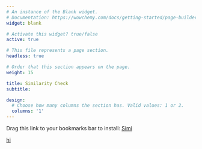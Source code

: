 ```yaml
---
# An instance of the Blank widget.
# Documentation: https://wowchemy.com/docs/getting-started/page-builder/
widget: blank

# Activate this widget? true/false
active: true

# This file represents a page section.
headless: true

# Order that this section appears on the page.
weight: 15

title: Similarity Check
subtitle:

design:
  # Choose how many columns the section has. Valid values: 1 or 2.
  columns: '1'
---
```


Drag this link to your bookmarks bar to install: [Simi](javascript:alert('');)

[hi](%2F%2ASETTINGS%2A%2F%20let%20suspiciousLimit%20%3D%2085%3B%20%20%2F%2AGlobal%20variables%2A%2F%20let%20site%2C%20sourceWrapper%2C%20injection%2C%20providers%2C%20%20%20%20%20score%20%3D%200%2C%20sum%20%3D%200%2C%20avgScore%20%3D%200%2C%20highest%20%3D%200%3B%20%20%2F%2AControl%20flow%20based%20on%20url%2A%2F%20let%20currentUrl%20%3D%20window.location.href%3B%20let%20regex1%20%3D%20%2Fapi-demo%5C.flit%5C.to%2F%2C%20%20%20%20%20regex2%20%3D%20%2Ftranslators%5C.to%2F%2C%20%20%20%20%20regex3%20%3D%20%2Fa3%5C.flit%5C.to%5C%2F%23%5C%2Fpro-tr%5C%2Fpro-applicant%5C%2F%5Cd%2F%3B%20if%20(regex1.test(currentUrl))%20%7B%20%20%20%20%20site%20%3D%20%27flitto%27%3B%20%20%20%20%20providers%20%3D%20%5B%27flitto%27%2C%27google%27%2C%27papago%27%2C%27kakao%27%5D%3B%20%20%20%20%20render()%3B%20%7D%20else%20if%20(regex2.test(currentUrl))%20%7B%20%20%20%20%20site%20%3D%20%27transto%27%3B%20%20%20%20%20providers%20%3D%20%5B%27googleNmt%27%2C%27papago%27%2C%27kakao%27%2C%20%27azure%27%2C%20%27watson%27%2C%20%27yandex%27%2C%20%27systran%27%2C%20%27baidu%27%2C%20%27youdao%27%2C%20%27sogou%27%2C%20%27tencent%27%2C%20%27alibaba%27%5D%3B%20%20%20%20%20render()%3B%20%7D%20else%20%7B%20%20%20%20%20if%20(window.confirm(%60Go%20to%20Flitto%27s%20API%20demo%3F%60))%20%7B%20%20%20%20%20%20%20%20%20window.location.href%3D%27https%3A%2F%2Fapi-demo.flit.to%3A2222%2Findex.html%27%3B%20%20%20%20%20%7D%3B%20%7D%20%20%2F%2ARENDER%2A%2F%20function%20render()%20%7B%20%20%20%20%20%20%20%20if%20(site%20%3D%3D%3D%20%27flitto%27)%20%7B%20%20%20%20%20%20%20%20%20sourceWrapper%20%3D%20document.querySelector(%27.flexBox2%27)%3B%20%20%20%20%20%20%20%20%20injection%20%20%3D%20%60%20%20%20%20%20%20%20%20%20%3Cinput%20type%3D%22text%22%20id%3D%22similarityInput%22%20class%3D%22input%20svelte-1a66zs5%22%20placeholder%3D%22%EB%B9%84%EA%B5%90%ED%95%A0%20(%EC%82%AC%EB%9E%8C%EC%9D%98%20%EB%B2%88%EC%97%AD)%20%EB%AC%B8%EC%9E%A5%EC%9D%84%20%EC%9E%85%EB%A0%A5%ED%95%B4%EC%A3%BC%EC%84%B8%EC%9A%94.%22%3E%20%20%20%20%20%20%20%20%20%3Cbutton%20class%3D%22btn%20svelte-1a66zs5%22%20onclick%3D%22compareMain()%22%20style%3D%22background-color%3Adarkslateblue%3Bborder-color%3Aslateblue%3Bcolor%3Amintcream%3B%22%3E%EB%B9%84%EA%B5%90%3C%2Fbutton%3E%20%20%20%20%20%20%20%20%20%20%20%20%20%20%20%20%3Cdiv%20id%3D%22similaritySummary%22%20class%3D%22card%20svelte-11xeqgg%22%20style%3D%22background-color%3Adarkslateblue%3Bborder-color%3Aslateblue%3B%20height%3A50%25%3Bdisplay%3Anone%3B%22%3E%20%20%20%20%20%20%20%20%20%20%20%20%20Similarity%3A%20%20%20%20%20%20%20%20%20%20%20%20%20%3Cspan%20id%3D%22high%22%20style%3D%22margin%3A8px%205px%200%205px%22%3E%3C%2Fspan%3E%20%20%20%20%20%20%20%20%20%20%20%20%20%3Cspan%20id%3D%22avg%22%20style%3D%22margin%3A8px%205px%200%200px%3B%20border-left%3Aslateblue%202px%20solid%3Bpadding-left%3A8px%3B%22%3E%3C%2Fspan%3E%20%20%20%20%20%20%20%20%20%20%3C%2Fdiv%3E%60%3B%20%20%20%20%20%7D%20%20%20%20%20%20%20%20%20%20if%20(site%20%3D%3D%3D%20%27transto%27)%20%7B%20%20%20%20%20%20%20%20%20sourceWrapper%20%3D%20document.querySelector(%27.section%20.container%20.columns.is-desktop%20.column%20.field.source-content-wrapper%27)%3B%20%20%20%20%20%20%20%20%20injection%20%20%3D%20%60%20%20%20%20%20%20%20%20%20%3Cdiv%20class%3D%22field%20source-content-wrapper%22%20style%3D%22margin-top%3A12px%3B%22%20id%3D%22injection%22%3E%20%20%20%20%20%20%20%20%20%20%20%20%20%3Cdiv%20class%3D%22control%20is-relative%20control-textarea-wrapper%22%3E%20%20%20%20%20%20%20%20%20%20%20%20%20%3Ctextarea%20class%3D%22textarea%20source-content%22%20placeholder%3D%22%EB%B9%84%EA%B5%90%ED%95%A0%20%EC%9D%B8%EA%B0%84%20%EB%B2%88%EC%97%AD%EC%9D%84%20%EC%9E%85%EB%A0%A5%ED%95%98%EC%84%B8%EC%9A%94.%22%20maxlength%3D%22500%22%20dir%3D%22ltr%22%20style%3D%22height%3A%20100px%3B%22%20id%3D%22similarityInput%22%3E%3C%2Ftextarea%3E%20%20%20%20%20%20%20%20%20%20%20%20%20%3Cdiv%20class%3D%22field%20is-grouped%20is-marginless%22%3E%20%20%20%20%20%20%20%20%20%20%20%20%20%20%20%20%20%3Cp%20class%3D%22control%22%3E%20%20%20%20%20%20%20%20%20%20%20%20%20%20%20%20%20%3Cbutton%20class%3D%22button%20has-tooltip-top%22%20data-tooltip%3D%22%EB%AC%B8%EC%9E%A5%20%EB%B3%B5%EC%82%AC%ED%95%98%EA%B8%B0%22%20id%3D%22copyButton%22%3E%3Cspan%20class%3D%22icon%22%3E%3Ci%20class%3D%22far%20fa-copy%22%3E%3C%2Fi%3E%3C%2Fspan%3E%3C%2Fbutton%3E%20%20%20%20%20%20%20%20%20%20%20%20%20%20%20%20%20%3C%2Fp%3E%20%20%20%20%20%20%20%20%20%20%20%20%20%3Cdiv%20id%3D%22spacer%22%20style%3D%22width%3A10px%3Bborder-right%3AWhiteSmoke%20solid%201px%3B%22%3E%3C%2Fdiv%3E%3Cdiv%20id%3D%22spacer%22%20style%3D%22width%3A20px%3Bborder-left%3AWhiteSmoke%20solid%201px%3B%22%3E%3C%2Fdiv%3E%20%20%20%20%20%20%20%20%20%20%20%20%20%20%20%20%20%3Cdiv%20id%3D%22high%22%20style%3D%22margin%3A8px%205px%200%205px%22%3E%3C%2Fdiv%3E%20%20%20%20%20%20%20%20%20%20%20%20%20%20%20%20%20%3Cdiv%20id%3D%22avg%22%20style%3D%22margin%3A8px%205px%200%200px%22%3E%3C%2Fdiv%3E%20%20%20%20%20%20%20%20%20%20%20%20%20%3Cdiv%20class%3D%22is-right-control-wrapper%22%3E%20%20%20%20%20%20%20%20%20%20%20%20%20%20%20%20%20%3Cp%20class%3D%22control%22%3E%20%20%20%20%20%20%20%20%20%20%20%20%20%20%20%20%20%3Ci%20class%3D%22fas%20fa-user%20fa-2x%22%20style%3D%22margin%3A5px%205px%200%205px%22%3E%3C%2Fi%3E%20%20%20%20%20%20%20%20%20%20%20%20%20%20%20%20%20%3Cbutton%20class%3D%22button%20is-link%22%20title%3D%22%EB%B9%84%EA%B5%90%ED%95%98%EA%B8%B0%20(ctrl%2BEnter)%22%20style%20%3D%22background-color%3A%23ffdd57%3Bcolor%3Argba(0%2C0%2C0%2C.7)%3B%22%20onclick%3D%22compareMain()%22%3ECOMPARE%3C%2Fbutton%3E%20%20%20%20%20%20%20%20%20%20%20%20%20%20%20%20%20%3C%2Fp%3E%20%20%20%20%20%20%20%20%20%20%20%20%20%3C%2Fdiv%3E%20%20%20%20%20%20%20%20%20%20%20%20%20%3C%2Fdiv%3E%20%20%20%20%20%20%20%20%20%20%20%20%20%20%20%20%20%3Cbutton%20class%3D%22button%20reset%20%22%20id%3D%22cross%22%3E%20%20%20%20%20%20%20%20%20%20%20%20%20%20%20%20%20%3Ci%20class%3D%22fas%20fa-times%22%20style%3D%22vertical-align%3A%20bottom%3B%22%3E%3C%2Fi%3E%20%20%20%20%20%20%20%20%20%20%20%20%20%20%20%20%20%3C%2Fbutton%3E%20%20%20%20%20%20%20%20%20%20%20%20%20%3C%2Fdiv%3E%20%20%20%20%20%20%20%20%20%3C%2Fdiv%3E%60%3B%20%20%20%20%20%7D%20%20%20%20%20if%20(!(document.getElementById(%27similarityInput%27)))%20%7B%20%20%20%20%20%20%20%20%20let%20dv%20%3D%20document.createElement(%27div%27)%3B%20%20%20%20%20%20%20%20%20sourceWrapper.append(dv)%3B%20%20%20%20%20%20%20%20%20dv.innerHTML%20%3D%20injection%3B%20%20%20%20%20%7D%20%20%20%20%20addEvents()%3B%20%7D%20%20%2F%2AMAIN%2A%2F%20function%20compareMain()%7B%20%20%20%20%20%2F%2AReset%2A%2F%20%20%20%20%20clearResults()%3B%20%09%2F%2ALoop%20through%20providers%2A%2F%20%09let%20human%20%3D%20document.getElementById(%22similarityInput%22).value%3B%20%09providers.forEach((provider%2C%20i)%20%3D%3E%20%7B%20%20%20%20%20%20%20%20%20if%20(site%20%3D%3D%20%27flitto%27)%20%7B%20%20%20%20%20%20%20%20%20%20%20%20%20prediction%20%3D%20document.querySelector(%60%5Bsrc%3D%22..%2Fimg%2F%24%7Bprovider%7D.png%22%5D%20%2B%20span%60).parentNode.childNodes%5B2%5D.textContent%3B%20%20%20%20%20%20%20%20%20%7D%20%20%20%20%20%20%20%20%20if%20(site%20%3D%3D%20%27transto%27)%20%7B%20%20%20%20%20%20%20%20%20%20%20%20%20prediction%20%3D%20document.getElementById(provider).value%3B%20%20%20%20%20%20%20%20%20%7D%20%20%20%20%20%20%20%20%20if%20(prediction%20%3D%3D%20%22%22)%20%7Breturn%3B%7D%20%09%09score%20%3D%20compareTwoStrings(human%2C%20prediction)%3B%20%09%09i%2B%2B%3B%20%09%09sum%20%2B%3D%20score%3B%20%09%09avgScore%20%3D%20sum%20%2F%20i%3B%20%09%09if%20(score%20%3E%20highest)%20%7B%20%09%09%09highest%20%3D%20score%3B%20%09%09%7D%20%09%09displayIndividualResult(provider%2C%20score)%3B%20%09%7D)%3B%20%20%20%20%20displaySummary%20()%3B%20%20%20%20%20if%20(site%20%3D%3D%20%27flitto%27)%20%7BhijackTrashButtons()%3B%7D%20%2F%2AAddEvents%3F%20hijackTranslationButton%3F%2A%2F%20%7D%20%20function%20displayIndividualResult(provider%2C%20score)%20%7B%20%20%20%20%20if%20(site%20%3D%3D%20%27flitto%27)%20%7B%20%20%20%20%20%20%20%20%20let%20logoNode%20%3D%20document.querySelector(%60%5Bsrc%3D%22..%2Fimg%2F%24%7Bprovider%7D.png%22%5D%60)%3B%20%09%20%20%20%20let%20bgColor%20%3D%20(score%20%3E%3D%20suspiciousLimit)%20%3F%20%27firebrick%27%20%3A%20%27darkslateblue%27%3B%20%09%20%20%20%20logoNode.insertAdjacentHTML(%27afterend%27%2C%60%3Cspan%20class%3D%22individualResult%22%20style%3D%22background-color%3A%24%7BbgColor%7D%3B%20%20%20%20%20%20%20%20%20border-radius%3A20px%3Bpadding%3A0%207px%202px%207px%3Bmargin-left%3A3px%3B%22%3E%24%7BpercentStyle(score)%7D%3C%2Fspan%3E%60)%3B%20%20%20%20%20%7D%20%20%20%20%20if%20(site%20%3D%3D%20%27transto%27)%20%7B%20%20%20%20%20%20%20%20%20let%20logoNode%20%3D%20document.querySelector(%60.label%5Bfor%3D%24%7Bprovider%7D%5D%60)%3B%20%20%20%20%20%20%20%20%20let%20scoreNode%20%3D%20document.createElement(%27p%27)%3B%20%20%20%20%20%20%20%20%20scoreNode.classList.add(%27individualResult%27)%3B%20%20%20%20%20%20%20%20%20scoreNode.textContent%20%3D%20percentStyle(score)%3B%20%20%20%20%20%20%20%20%20scoreNode.style.lineHeight%20%3D%20%2740px%27%3B%20%20%20%20%20%20%20%20%20scoreNode.style.paddingLeft%20%3D%20%2710px%27%3B%20%20%20%20%20%20%20%20%20if%20(score%20%3E%3D%20suspiciousLimit)%20%7B%20%20%20%20%20%20%20%20%20%20%20%20%20scoreNode.style.color%20%3D%20%27red%27%3B%20%20%20%20%20%20%20%20%20%7D%20%20%20%20%20%20%20%20%20logoNode.parentNode.insertBefore(scoreNode%2C%20logoNode.nextSibling)%3B%20%20%20%20%20%7D%20%7D%20%20function%20displaySummary%20()%20%7B%20%20%20%20%20let%20highNode%20%3D%20document.getElementById(%27high%27)%3B%20%20%20%20%20let%20avgNode%20%3D%20document.getElementById(%27avg%27)%3B%20%20%20%20%20%20if%20(highest%20%3E%3D%20suspiciousLimit)%20%7B%20%20%20%20%20%20%20%20%20highNode.style.color%20%3D%20%27tomato%27%3B%20%20%20%20%20%7D%20%20%20%20%20if%20(avgScore%20%3E%3D%20suspiciousLimit)%20%7B%20%20%20%20%20%20%20%20%20avgNode.style.color%20%3D%20%27tomato%27%3B%20%20%20%20%20%7D%20%20%20%20%20%20%2F%2AShow%20highest%2A%2F%20%20%20%20%20highNode.textContent%20%3D%20%60Highest%3A%20%24%7BpercentStyle(highest)%7D%60%3B%20%20%20%20%20%20if%20(site%20%3D%3D%20%27flitto%27)%20%7B%20%20%20%20%20%20%20%20%20%2F%2AShow%20average%2A%2F%20%20%20%20%20%20%20%20%20avgNode.textContent%20%3D%20%60Average%3A%20%24%7BpercentStyle(avgScore)%7D%60%3B%20%20%20%20%20%20%20%20%20%2F%2AShow%20summary%20card%2A%2F%20%20%20%20%20%20%20%20%20document.getElementById(%27similaritySummary%27).style.display%3D%27block%27%3B%20%20%20%20%20%7D%20%20%20%20%20%20if%20(site%20%3D%3D%20%27transto%27)%20%7B%20%20%20%20%20%20%20%20%20%2F%2AShow%20average%2A%2F%20%20%20%20%20%20%20%20%20avgNode.textContent%20%3D%20%60%7C%20%20%20%20Average%3A%20%24%7BpercentStyle(avgScore)%7D%60%3B%20%20%20%20%20%7D%20%7D%20%20function%20clearResults%20()%20%7B%20%20%20%20%20%2F%2AClear%20individual%20results%2A%2F%20%20%20%20%20removeElementsByClass(%27individualResult%27)%3B%20%20%20%20%20%20%2F%2AReset%20global%20variables%2A%2F%20%20%20%20%20score%20%3D%200%2C%20sum%20%3D%200%2C%20avgScore%20%3D%200%2C%20highest%20%3D%200%3B%20%20%20%20%20%20if%20(site%20%3D%3D%20%27flitto%27)%20%7B%20%20%20%20%20%20%20%20%20%2F%2AHide%20summary%2A%2F%20%20%20%20%20%20%20%20%20document.getElementById(%27similaritySummary%27).style.display%20%3D%20%27none%27%3B%20%20%20%20%20%20%20%20%20%2F%2AReset%20summary%20containers%2A%2F%20%20%20%20%20%20%20%20%20document.getElementById(%27high%27).textContent%3D%27%27%3B%20%20%20%20%20%20%20%20%20document.getElementById(%27high%27).style.color%20%3D%20%27snow%27%3B%20%20%20%20%20%20%20%20%20document.getElementById(%27avg%27).textContent%3D%27%27%3B%20%20%20%20%20%20%20%20%20document.getElementById(%27avg%27).style.color%20%3D%20%27snow%27%3B%20%20%20%20%20%7D%20%20%20%20%20%20if%20(site%20%3D%3D%20%27transto%27)%20%7B%20%20%20%20%20%20%20%20%20%2F%2AClear%20summary%2A%2F%20%20%20%20%20%20%20%20%20if%20(document.getElementById(%27high%27))%20%7B%20%20%20%20%20%20%20%20%20%20%20%20%20document.getElementById(%27high%27).textContent%3D%27%27%3B%20%20%20%20%20%20%20%20%20%20%20%20%20document.getElementById(%27high%27).style.color%20%3D%20%27black%27%3B%20%20%20%20%20%20%20%20%20%7D%20%20%20%20%20%20%20%20%20if%20(document.getElementById(%27avg%27))%20%7B%20%20%20%20%20%20%20%20%20%20%20%20%20document.getElementById(%27avg%27).textContent%3D%27%27%3B%20%20%20%20%20%20%20%20%20%20%20%20%20document.getElementById(%27avg%27).style.color%20%3D%20%27black%27%3B%20%20%20%20%20%20%20%20%20%7D%20%20%20%20%20%7D%20%7D%20%20%2F%2A%2A%2A%2A%2A%2A%2A%2A%2AEVENTS%2A%2A%2A%2A%2A%2A%2A%2A%2A%2F%20%20function%20addEvents()%20%7B%20%20%20%20%20if%20(site%20%3D%3D%3D%20%27flitto%27)%20%7B%20%20%20%20%20%20%20%20%20%2F%2AHijack%20translate%20button%2A%2F%20%20%20%20%20%20%20%20%20buttons%20%3D%20%5B...document.querySelectorAll(%27.btn.svelte-1a66zs5%27)%5D%3B%20%20%20%20%20%20%20%20%20buttons.forEach(btn%20%3D%3E%20%7B%20%20%20%20%20%20%20%20%20%20%20%20%20if%20(btn.textContent%20%3D%3D%3D%20%27%EC%9E%85%EB%A0%A5%27)%20%7B%20%20%20%20%20%20%20%20%20%20%20%20%20%20%20%20%20btn.addEventListener(%27mouseup%27%2C%20()%20%3D%3E%20%7BclearResults()%3B%7D)%3B%20%20%20%20%20%20%20%20%20%20%20%20%20%7D%20%20%20%20%20%20%20%20%20%7D)%3B%20%20%20%20%20%20%20%20%20%20%2F%2AHijack%20source%20input%2A%2F%20%20%20%20%20%20%20%20%20input%20%3D%20document.querySelector(%60%5Bplaceholder%3D%22%EB%B2%88%EC%97%AD%EC%9D%84%20%EC%9B%90%ED%95%98%EB%8A%94%20%EC%98%81%EC%96%B4%20%EB%AC%B8%EC%9E%A5%EC%9D%84%20%EC%9E%85%EB%A0%A5%ED%95%B4%EC%A3%BC%EC%84%B8%EC%9A%94.%22%5D%60)%3B%09%20%20%20%20%20%20%20%20%20input.addEventListener(%27keyup%27%2C%20e%20%3D%3E%20%7B%20%20%20%20%20%20%20%20%20%20%20%20%20if%20(e.key%20%3D%3D%3D%20%27Enter%27)%20%7B%20%20%20%20%20%20%20%20%20%20%20%20%20%20%20%20%20clearResults()%3B%20%20%20%20%20%20%20%20%20%20%20%20%20%7D%20%20%20%20%20%20%20%20%20%7D)%3B%20%20%20%20%20%20%20%20%20%20%2F%2AHijack%20trash%20buttons%2A%2F%20%20%20%20%20%20%20%20%20hijackTrashButtons()%3B%20%20%20%20%20%20%20%20%20%20%2F%2AClear%20on%20input%20change%2A%2F%20%20%20%20%20%20%20%20%20similarityInput.addEventListener(%27input%27%2C%20function()%20%7B%20%09%20%20%20%20%20%20%20%20clearResults()%3B%20%20%20%20%20%20%20%20%20%20%7D)%3B%20%20%20%20%20%20%20%20%20%2F%2ACompare%20on%20enter%2A%2F%20%20%20%20%20%20%20%20%20similarityInput.addEventListener(%27keyup%27%2C%20function(event)%20%7B%20%20%20%20%20%20%20%20%20%20%20%20%20if%20(event.key%20%3D%3D%3D%20%27Enter%27)%20%7B%20%20%20%20%20%20%20%20%20%20%20%20%20%20%20%20%20compareMain()%3B%20%20%20%20%20%20%20%20%20%20%20%20%20%7D%20%20%20%20%20%20%20%20%20%7D)%3B%20%20%20%20%20%7D%20%20%20%20%20%20if%20(site%20%3D%3D%3D%20%27transto%27)%20%7B%20%20%20%20%20%20%20%20%20%2F%2AClear%20on%20input%20change%2A%2F%20%20%20%20%20%20%20%20%20sourceWrapper.addEventListener(%27input%27%2C%20function()%20%7B%20%20%20%20%20%20%20%20%20%20%20%20%20clearResults()%3B%20%20%20%20%20%20%20%20%20%7D)%3B%20%20%20%20%20%20%20%20%20%20%2F%2ACompare%20on%20ctrl%2BEnter%2A%2F%20%20%20%20%20%20%20%20%20sourceWrapper.addEventListener(%27keyup%27%2C%20function(event)%20%7B%20%20%20%20%20%20%20%20%20%20%20%20%20if%20(event.ctrlKey%20%26%26%20event.key%20%3D%3D%3D%20%27Enter%27%20%26%26%20document.activeElement%20%3D%3D%3D%20document.getElementById(%27similarityInput%27))%20%7B%20%20%20%20%20%20%20%20%20%20%20%20%20%20%20%20%20event.preventDefault()%3B%20%20%20%20%20%20%20%20%20%20%20%20%20%20%20%20%20compareMain()%3B%20%20%20%20%20%20%20%20%20%20%20%20%20%7D%20%20%20%20%20%20%20%20%20%7D)%3B%20%20%20%20%20%20%20%20%20%20%2F%2ACopy%20button%2A%2F%20%20%20%20%20%20%20%20%20let%20copyButton%20%3D%20document.getElementById(%27copyButton%27)%3B%20%20%20%20%20%20%20%20%20let%20copiable%20%3D%20document.getElementById(%22similarityInput%22)%3B%20%20%20%20%20%20%20%20%20copyButton.onclick%20%3D%20()%20%3D%3E%20%7B%20%20%20%20%20%20%20%20%20%20%20%20%20copiable.select()%3B%20%20%20%20%20%20%20%20%20%20%20%20%20copiable.setSelectionRange(0%2C%2099999)%3B%20%2F%2A%20For%20mobile%20devices%20%2A%2F%20%20%20%20%20%20%20%20%20%20%20%20%20if%20(copiable.value%20!%3D%20%27%27)%20%7B%20%20%20%20%20%20%20%20%20%20%20%20%20navigator.clipboard.writeText(copiable.value)%3B%20%20%20%20%20%20%20%20%20%20%20%20%20copyButton.focus()%3B%20%20%20%20%20%20%20%20%20%20%20%20%20toast()%3B%20%20%20%20%20%20%20%20%20%20%20%20%20%7D%20%20%20%20%20%20%20%20%20%20%7D%3B%20%20%20%20%20%20%20%20%20%20%2F%2AClear%20(X)%20button%2A%2F%20%20%20%20%20%20%20%20%20let%20crossButton%20%3D%20document.getElementById(%27cross%27)%3B%20%20%20%20%20%20%20%20%20let%20inputBox%20%3D%20document.getElementById(%22similarityInput%22)%3B%20%20%20%20%20%20%20%20%20crossButton.onclick%20%3D%20()%20%3D%3E%20%7B%20%20%20%20%20%20%20%20%20%20%20%20%20inputBox.value%3D%27%27%3B%20%20%20%20%20%20%20%20%20%20%20%20%20inputBox.focus()%3B%20%20%20%20%20%20%20%20%20%20%20%20%20clearResults()%3B%20%20%20%20%20%20%20%20%20%7D%3B%20%20%20%20%20%20%20%7D%20%7D%20%20function%20hijackTrashButtons()%20%7B%20%20%20%20%20%2F%2ATrash%20buttons%20(button%20added%20with%20each%20request)%2A%2F%20%20%20%20%20let%20trashButtons%20%3D%20%5B...document.querySelectorAll(%27.btn2.svelte-11xeqgg%27)%5D%3B%20%20%20%20%20trashButtons.forEach(btn%20%3D%3E%20%7B%20%20%20%20%20%20%20%20%20btn.addEventListener(%27mouseup%27%2C%20()%20%3D%3E%20%7BclearResults()%3B%7D)%3B%20%20%20%20%20%7D)%3B%20%7D%20%20%20%2F%2A%20HELPERS%20%2A%2F%20%20function%20removeElementsByClass(className)%7B%20%20%20%20%20const%20elements%20%3D%20document.getElementsByClassName(className)%3B%20%20%20%20%20while(elements.length%20%3E%200)%7B%20%20%20%20%20%20%20%20%20elements%5B0%5D.parentNode.removeChild(elements%5B0%5D)%3B%20%20%20%20%20%7D%20%7D%20%20function%20percentStyle(float)%7B%20%09return%20float.toFixed(2).replace(%2F%5B.%2C%5D00%24%2F%2C%20%22%22)%20%2B%20%27%25%27%3B%20%7D%20%20function%20toast()%20%7B%20%09var%20toastDiv%20%3D%20document.createElement(%27div%27)%3B%20%09document.body.appendChild(toastDiv)%3B%20%09toastDiv.innerHTML%20%3D%20%27%3Cdiv%20class%3D%22Toastify%22%3E%3Cdiv%20class%3D%22Toastify__toast-container%20Toastify__toast-container--bottom-left%22%3E%3Cdiv%20id%3D%22yxx5iumlv0%22%20class%3D%22Toastify__toast%20Toastify__toast--dark%22%20style%3D%22animation-fill-mode%3A%20forwards%3B%20animation-duration%3A%20750ms%3B%22%3E%3Cdiv%20role%3D%22alert%22%20class%3D%22Toastify__toast-body%22%3E%3Cdiv%20class%3D%22toast-content%22%3E%EB%B3%B5%EC%82%AC%EB%90%98%EC%97%88%EC%8A%B5%EB%8B%88%EB%8B%A4.%3C%2Fdiv%3E%3C%2Fdiv%3E%3C%2Fdiv%3E%3C%2Fdiv%3E%3C%2Fdiv%3E%3C%2Fdiv%3E%27%3B%20%09%2F%2ARemove%20element%2A%2F%20%09setTimeout(function%20()%20%7B%20%09%09toastDiv.remove()%3B%20%09%7D%2C%202000)%3B%20%7D%20%20%2F%2A%20MEAT%20%2A%2F%20function%20compareTwoStrings(first%2C%20second)%20%7B%20%09first%20%3D%20first.replace(%2F%5Cs%2B%2Fg%2C%20%27%27)%3B%20%09second%20%3D%20second.replace(%2F%5Cs%2B%2Fg%2C%20%27%27)%3B%20%09%20%09if%20(first%20%3D%3D%3D%20second)%20return%20100%3B%20%2F%2A%20identical%20or%20empty%20%2A%2F%20%09if%20(first.length%20%3C%202%20%7C%7C%20second.length%20%3C%202)%20return%200%3B%20%2F%2A%20if%20either%20is%20a%200-letter%20or%201-letter%20string%20%2A%2F%20%09%20%09let%20firstBigrams%20%3D%20new%20Map()%3B%20%09for%20(let%20i%20%3D%200%3B%20i%20%3C%20first.length%20-%201%3B%20i%2B%2B)%20%7B%20%09%09const%20bigram%20%3D%20first.substring(i%2C%20i%20%2B%202)%3B%20%09%09const%20count%20%3D%20firstBigrams.has(bigram)%20%09%09%09%3F%20firstBigrams.get(bigram)%20%2B%201%20%09%09%09%3A%201%3B%20%09%20%09%09firstBigrams.set(bigram%2C%20count)%3B%20%09%7D%3B%20%09%20%09let%20intersectionSize%20%3D%200%3B%20%09for%20(let%20i%20%3D%200%3B%20i%20%3C%20second.length%20-%201%3B%20i%2B%2B)%20%7B%20%09%09const%20bigram%20%3D%20second.substring(i%2C%20i%20%2B%202)%3B%20%09%09const%20count%20%3D%20firstBigrams.has(bigram)%20%09%09%09%3F%20firstBigrams.get(bigram)%20%09%09%09%3A%200%3B%20%09%20%09%09if%20(count%20%3E%200)%20%7B%20%09%09%09firstBigrams.set(bigram%2C%20count%20-%201)%3B%20%09%09%09intersectionSize%2B%2B%3B%20%09%09%7D%20%09%7D%20%09return%20(2.0%20%2A%20intersectionSize)%20%2F%20(first.length%20%2B%20second.length%20-%202)%20%2A%20100%3B%20%7D)
